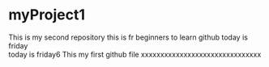 # myProject1
This is my second repository
this is fr beginners to learn github
today is friday
<br> today is friday6
This my first github file
xxxxxxxxxxxxxxxxxxxxxxxxxxxxxxx
